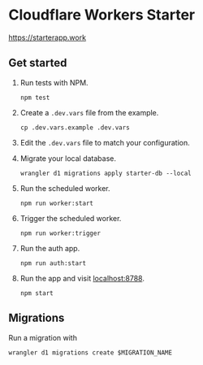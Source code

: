 # Cloudflare Workers Starter

https://starterapp.work

## Get started

1.  Run tests with NPM.
    ```shell
    npm test
    ```

1.  Create a `.dev.vars` file from the example.
    ```shell
    cp .dev.vars.example .dev.vars
    ```

1.  Edit the `.dev.vars` file to match your configuration.

1.  Migrate your local database.
    ```shell
    wrangler d1 migrations apply starter-db --local
    ```

1.  Run the scheduled worker.
    ```shell
    npm run worker:start
    ```

1.  Trigger the scheduled worker.
    ```shell
    npm run worker:trigger
    ```

1.  Run the auth app.
    ```shell
    npm run auth:start
    ```

1.  Run the app and visit [localhost:8788](http://localhost:8788).
    ```shell
    npm start
    ```

## Migrations

Run a migration with

```shell
wrangler d1 migrations create $MIGRATION_NAME
```
